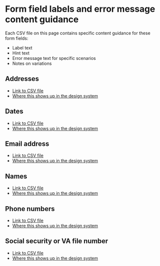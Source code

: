 # Form field labels and error message content guidance

Each CSV file on this page contains specific content guidance for these form fields:
- Label text
- Hint text
- Error message text for specific scenarios
- Notes on variations

## Addresses
- [Link to CSV file](https://dvagov.sharepoint.com/:x:/r/sites/SitewideCAIA/Shared%20Documents/4.0%20Style%20guide/Form%20fields%20and%20error%20messages%20for%20VADS/Addresses_form.patterns_VADS.csv?d=w53d6e73fc6be48d69257e9c004ec17fa&csf=1&web=1&e=WfQxBa)
- [Where this shows up in the design system](https://design.va.gov/patterns/ask-users-for/addresses#content-considerations)

## Dates
- [Link to CSV file](https://dvagov.sharepoint.com/:x:/r/sites/SitewideCAIA/Shared%20Documents/4.0%20Style%20guide/Form%20fields%20and%20error%20messages%20for%20VADS/Dates_form.patterns_VADS.csv?d=w170a42be9ad64254a2b06863d1374334&csf=1&web=1&e=lF6wjV)
- [Where this shows up in the design system](https://design.va.gov/patterns/ask-users-for/dates#content-considerations)

## Email address
- [Link to CSV file](https://dvagov.sharepoint.com/:x:/r/sites/SitewideCAIA/Shared%20Documents/4.0%20Style%20guide/Form%20fields%20and%20error%20messages%20for%20VADS/Email_form.patterns_VADS.xlsx?d=wb247dd568ca0401aaa5ba775f75a1dce&csf=1&web=1&e=9H02n9)
- [Where this shows up in the design system](https://design.va.gov/patterns/ask-users-for/email-address#content-considerations)

## Names
- [Link to CSV file](https://dvagov.sharepoint.com/:x:/r/sites/SitewideCAIA/Shared%20Documents/4.0%20Style%20guide/Form%20fields%20and%20error%20messages%20for%20VADS/Names_form.patterns_VADS.xlsx?d=wa2a40a510b904317afa03b6234b3868c&csf=1&web=1&e=NTH4fA)
- [Where this shows up in the design system](https://design.va.gov/patterns/ask-users-for/names#content-considerations)

## Phone numbers
- [Link to CSV file](https://dvagov.sharepoint.com/:x:/r/sites/SitewideCAIA/Shared%20Documents/4.0%20Style%20guide/Form%20fields%20and%20error%20messages%20for%20VADS/Phone.numbers_form.patterns_VADS.xlsx?d=w1836ce1773794161b3871aa8f678278d&csf=1&web=1&e=srZ2JW)
- [Where this shows up in the design system](https://design.va.gov/patterns/ask-users-for/phone-numbers#content-considerations)

## Social security or VA file number
- [Link to CSV file](https://dvagov.sharepoint.com/:x:/r/sites/SitewideCAIA/Shared%20Documents/4.0%20Style%20guide/Form%20fields%20and%20error%20messages%20for%20VADS/Social.security_form.patterns_VADS.xlsx?d=wdd79d44b6fdb4561aac688a9832a0e1e&csf=1&web=1&e=Oy5Rzq)
- [Where this shows up in the design system](https://design.va.gov/patterns/ask-users-for/social-security-number#content-considerations)
